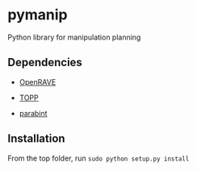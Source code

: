 # pymanip
Python library for manipulation planning

## Dependencies

- [OpenRAVE](https://github.com/rdiankov/openrave)

- [TOPP](https://github.com/quangounet/TOPP)

- [parabint](https://github.com/Puttichai/parabint)


## Installation

From the top folder, run `sudo python setup.py install`
